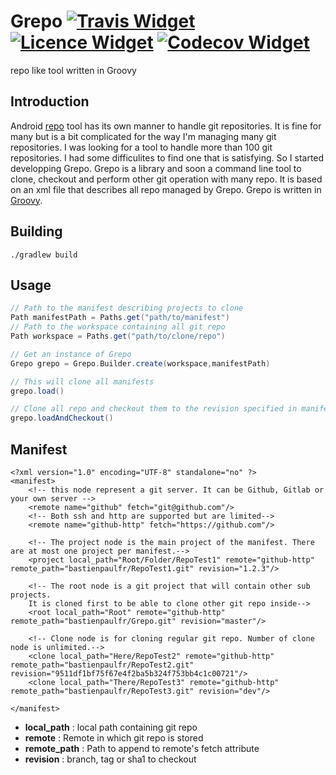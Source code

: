 # Grepo [![Travis Widget]][Travis] [![Licence Widget]][Mit] [![Codecov Widget]][Codecov]

[Travis Widget]: https://travis-ci.org/bastienpaulfr/Grepo.svg?branch=master
[Travis]: https://travis-ci.org/bastienpaulfr/Grepo
[Licence Widget]: https://img.shields.io/github/license/mashape/apistatus.svg?maxAge=2592000 
[Mit]: https://opensource.org/licenses/MIT
[Codecov Widget]: https://codecov.io/gh/bastienpaulfr/Grepo/branch/master/graph/badge.svg 
[Codecov]: https://codecov.io/gh/bastienpaulfr/Grepo 

repo like tool written in Groovy

## Introduction

Android [repo](https://source.android.com/source/downloading.html) tool has its own manner to handle git repositories. It is fine for many but is a bit complicated for the way I'm managing many git repositories.
I was looking for a tool to handle more than 100 git repositories. I had some difficulites to find one that is satisfying. So I started developping Grepo. 
Grepo is a library and soon a command line tool to clone, checkout and perform other git operation with many repo. It is based on an xml file that describes all repo managed by Grepo. Grepo is written in 
[Groovy](http://www.groovy-lang.org/). 

## Building

    ./gradlew build

## Usage

```groovy
// Path to the manifest describing projects to clone
Path manifestPath = Paths.get("path/to/manifest")
// Path to the workspace containing all git repo
Path workspace = Paths.get("path/to/clone/repo")

// Get an instance of Grepo
Grepo grepo = Grepo.Builder.create(workspace,manifestPath)

// This will clone all manifests
grepo.load()

// Clone all repo and checkout them to the revision specified in manifest
grepo.loadAndCheckout()
```

## Manifest

    <?xml version="1.0" encoding="UTF-8" standalone="no" ?>
    <manifest>
        <!-- this node represent a git server. It can be Github, Gitlab or your own server -->
        <remote name="github" fetch="git@github.com"/>
        <!-- Both ssh and http are supported but are limited-->
        <remote name="github-http" fetch="https://github.com"/>
    
        <!-- The project node is the main project of the manifest. There are at most one project per manifest.-->
        <project local_path="Root/Folder/RepoTest1" remote="github-http" remote_path="bastienpaulfr/RepoTest1.git" revision="1.2.3"/>
    
        <!-- The root node is a git project that will contain other sub projects.
        It is cloned first to be able to clone other git repo inside-->
        <root local_path="Root" remote="github-http" remote_path="bastienpaulfr/Grepo.git" revision="master"/>
    
        <!-- Clone node is for cloning regular git repo. Number of clone node is unlimited.-->
        <clone local_path="Here/RepoTest2" remote="github-http" remote_path="bastienpaulfr/RepoTest2.git" revision="9511df1bf75f67e4f2ba5b324f753bb4c1c00721"/>
        <clone local_path="There/RepoTest3" remote="github-http" remote_path="bastienpaulfr/RepoTest3.git" revision="dev"/>
    
    </manifest>

  - **local_path** : local path containing git repo
  - **remote** : Remote in which git repo is stored
  - **remote_path** : Path to append to remote's fetch attribute
  - **revision** : branch, tag or sha1 to checkout
  







